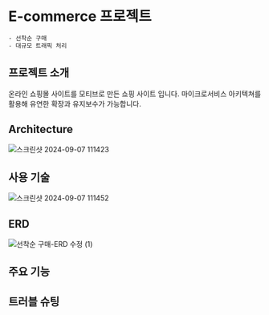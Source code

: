 # E-commerce 프로젝트
```sh
- 선착순 구매
- 대규모 트래픽 처리
```
## 프로젝트 소개 
온라인 쇼핑몰 사이트를 모티브로 만든 쇼핑 사이트 입니다. 마이크로서비스 아키텍쳐를 활용해 유연한 확장과 유지보수가 가능합니다. 
## Architecture
![스크린샷 2024-09-07 111423](https://github.com/user-attachments/assets/e47a3da6-fcb7-4a85-a5a5-5b717fa4eb48)
## 사용 기술
![스크린샷 2024-09-07 111452](https://github.com/user-attachments/assets/5eb8a584-012a-4de7-8c0d-67d03c30855e)
## ERD
![선착순 구매-ERD 수정 (1)](https://github.com/user-attachments/assets/2148d763-5aef-4e52-8ac9-5c53d4ed2110)
## 주요 기능

## 트러블 슈팅
